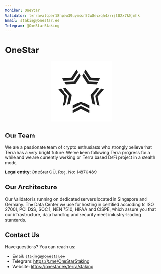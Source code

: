 ```yaml
---
Moniker: OneStar
Validator: terravaloper18hpew39uymssr52w8euxqh4zrrjt02x7k0jmhk
Email: staking@onestar.ee
Telegram: @OneStarStaking
---
```


# OneStar
<p align="center">
  <img src="one-star-logo.png" width="200" height="200">
</p>

## Our Team

We are a passionate team of crypto enthusiasts who strongly believe that Terra has a very bright future. We've been following Terra progress for a while and we are currently working on Terra based DeFi project in a stealth mode.

<strong>Legal entity</strong>: OneStar OÜ, Reg. No: 14870489

## Our Architecture

Our Validator is running on dedicated servers located in Singapore and Germany. The Data Center we use for hosting in certified accroding to ISO 27001, PCI DSS, SOC 1, NEN 7510, HIPAA and CISPE, which assure you that our infrastructure, data handling and security meet industry-leading standards.

## Contact Us

Have questions? You can reach us:

- Email: staking@onestar.ee
- Telegram: https://t.me/OneStarStaking
- Website: https://onestar.ee/terra/staking
